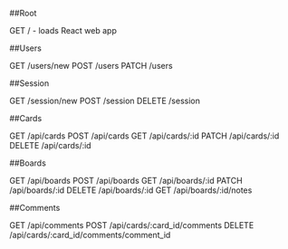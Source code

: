 ##Root

GET / - loads React web app

##Users

GET /users/new
POST /users
PATCH /users

##Session

GET /session/new
POST /session
DELETE /session

##Cards

GET /api/cards
POST /api/cards
GET /api/cards/:id
PATCH /api/cards/:id
DELETE /api/cards/:id

##Boards

GET /api/boards
POST /api/boards
GET /api/boards/:id
PATCH /api/boards/:id
DELETE /api/boards/:id
GET /api/boards/:id/notes

##Comments

GET /api/comments
POST /api/cards/:card_id/comments
DELETE /api/cards/:card_id/comments/comment_id
